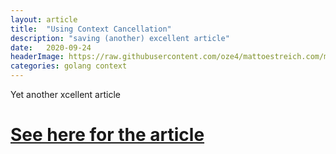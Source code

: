 ```yaml
---
layout: article
title:  "Using Context Cancellation"
description: "saving (another) excellent article"
date:   2020-09-24
headerImage: https://raw.githubusercontent.com/oze4/mattoestreich.com/master/assets/coolpic.jpg
categories: golang context
---
```


Yet another xcellent article

# [See here for the article](https://www.sohamkamani.com/golang/2018-06-17-golang-using-context-cancellation/)
